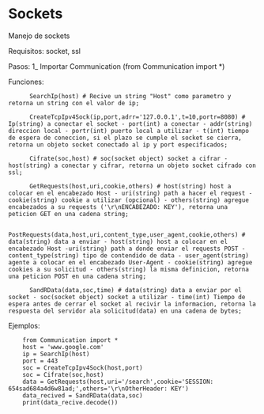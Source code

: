# Sockets
Manejo de sockets

Requisitos:
            socket, ssl
            
Pasos:
        1_ Importar Communication (from Communication import *)
        
        
Funciones:
          
          SearchIp(host) # Recive un string "Host" como parametro y retorna un string con el valor de ip;
          
          CreateTcpIpv4Sock(ip,port,adrr='127.0.0.1',t=10,portr=8080) # Ip(string) a conectar el socket - port(int) a conectar - addr(string) direccion local - portr(int) puerto local a utilizar - t(int) tiempo de espera de coneccion, si el plazo se cumple el socket se cierra, retorna un objeto socket conectado al ip y port especificados;
          
          Cifrate(soc,host) # soc(socket object) socket a cifrar - host(string) a conectar y cifrar, retorna un objeto socket cifrado con ssl;
          
          GetRequests(host,uri,cookie,others) # host(string) host a colocar en el encabezado Host - uri(string) path a hacer el request - cookie(string) cookie a utilizar (opcional) - others(string) agregue encabezados a su requests ('\r\nENCABEZADO: KEY'), retorna una peticion GET en una cadena string; 
          
          PostRequests(data,host,uri,content_type,user_agent,cookie,others) # data(string) data a enviar - host(string) host a colocar en el encabezado Host -uri(string) path a donde enviar el requests POST - content_type(string) tipo de contendido de data - user_agent(string) agente a colocar en el encabezado User-Agent - cookie(string) agregue cookies a su solicitud - others(string) la misma definicion, retorna una peticion POST en una cadena string;
          
          SandRData(data,soc,time) # data(string) data a enviar por el socket - soc(socket object) socket a utilizar - time(int) Tiempo de espera antes de cerrar el socket al recivir la informacion, retorna la respuesta del servidor ala solicitud(data) en una cadena de bytes;
          
        
Ejemplos:

        from Communication import *
        host = 'www.google.com'
        ip = SearchIp(host)
        port = 443
        soc = CreateTcpIpv4Sock(host,port)
        soc = Cifrate(soc,host)
        data = GetRequests(host,uri='/search',cookie='SESSION: 654sad684a4d6w81ad;',others='\r\nOtherHeader: KEY')
        data_recived = SandRData(data,soc)
        print(data_recive.decode())

